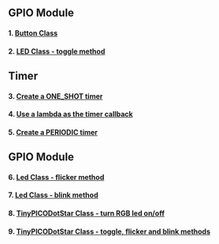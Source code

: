 ## GPIO Module
#### 1. [Button Class](lesson02-01.md)
#### 2. [LED Class - toggle method](lesson02-02.md)
## Timer
#### 3. [Create a ONE_SHOT timer](lesson02-03.md)
#### 4. [Use a lambda as the timer callback](lesson02-04.md)
#### 5. [Create a PERIODIC timer](lesson02-05.md)
## GPIO Module
#### 6. [Led Class - flicker method](lesson02-06.md)
#### 7. [Led Class - blink method](lesson02-07.md)
#### 8. [TinyPICODotStar Class - turn RGB led on/off](lesson02-08.md)
#### 9. [TinyPICODotStar Class - toggle, flicker and blink methods](lesson02-09.md)
